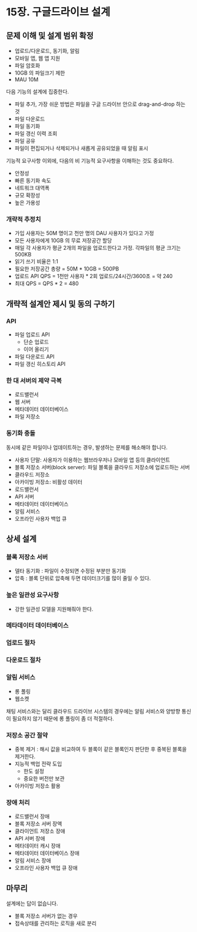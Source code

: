 # 15장. 구글드라이브 설계

## 문제 이해 및 설계 범위 확정

- 업로드/다운로드, 동기화, 알림
- 모바일 앱, 웹 앱 지원
- 파일 암호화
- 10GB 의 파일크기 제한
- MAU 10M

다음 기능의 설계에 집중한다.

- 파일 추가, 가장 쉬운 방법은 파일을 구글 드라이브 안으로 drag-and-drop 하는 것
- 파일 다운로드
- 파일 동기화
- 파일 갱신 이력 조회
- 파일 공유
- 파일이 편집되거나 삭제되거나 새롭게 공유되었을 때 알림 표시

기능적 요구사항 이외에, 다음의 비 기능적 요구사항을 이해하는 것도 중요하다.

- 안정성
- 빠른 동기화 속도
- 네트워크 대역폭
- 규모 확장성
- 높은 가용성

### 개략적 추정치

- 가입 사용자는 50M 명이고 천만 명의 DAU 사용자가 있다고 가정
- 모든 사용자에게 10GB 의 무료 저장공간 할당
- 매일 각 사용자가 평균 2개의 파일을 업로드한다고 가정. 각파일의 평균 크기는 500KB
- 읽기 쓰기 비율은 1:1
- 필요한 저장공간 총량 = 50M * 10GB = 500PB
- 업로드 API QPS = 1천만 사용자 * 2회 업로드/24시간/3600초 = 약 240
- 최대 QPS = QPS * 2 = 480

## 개략적 설계안 제시 및 동의 구하기

### API

- 파일 업로드 API
  - 단순 업로드
  - 이어 올리기
- 파일 다운로드 API
- 파일 갱신 히스토리 API

### 한 대 서버의 제약 극복

- 로드밸런서
- 웹 서버
- 메타데이터 데이터베이스
- 파일 저장소

### 동기화 충돌

동시에 같은 파일이나 업데이트하는 경우, 발생하는 문제를 해소해야 합니다.

- 사용자 단말: 사용자가 이용하는 웹브라우저나 모바일 앱 등의 클라이언트
- 블록 저장소 서버(block server): 파일 블록을 클라우드 저장소에 업로드하는 서버
- 클라우드 저장소
- 아카이빙 저장소: 비활성 데이터
- 로드밸런서
- API 서버
- 메타데이터 데이터베이스
- 알림 서비스
- 오프라인 사용자 백업 큐

## 상세 설계

### 블록 저장소 서버

- 델타 동기화 : 파일이 수정되면 수정된 부분만 동기화
- 압축 : 블록 단위로 압축해 두면 데이터크기를 많이 줄일 수 있다.

### 높은 일관성 요구사항

- 강한 일관성 모델을 지원해줘야 한다.

### 메타데이터 데이터베이스

### 업로드 절차

### 다운로드 절차

### 알림 서비스

- 롱 폴링
- 웹소켓

채팅 서비스와는 달리 클라우드 드라이브 시스템의 경우에는 알림 서비스와 양방향 통신이 필요하지 않기 때문에 롱 폴링이 좀 더 적절하다.

### 저장소 공간 절약

- 중복 제거 : 해시 값을 비교하여 두 블록이 같은 블록인지 판단한 후 중복된 블록을 제거한다.
- 지능적 백업 전략 도입
  - 한도 설정
  - 중요한 버전만 보관
- 아카이빙 저장소 활용

### 장애 처리

- 로드밸런서 장애
- 블록 저장소 서버 장액
- 클라이언트 저장소 장애
- API 서버 장애
- 메타데이터 캐시 장애
- 메타데이터 데이터베이스 장애
- 알림 서비스 장애
- 오프라인 사용자 백업 큐 장애

## 마무리

설계에는 답이 없습니다.

- 블록 저장소 서버가 없는 경우
- 접속상태를 관리하는 로직을 새로 분리
